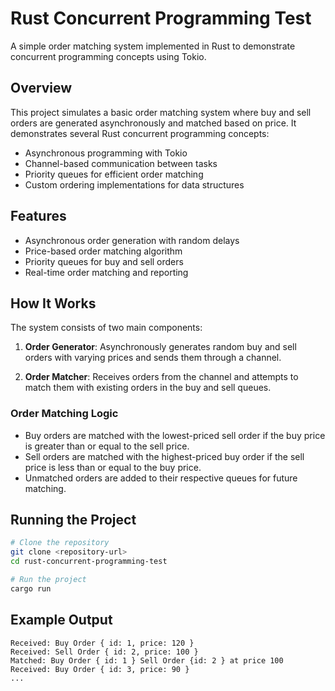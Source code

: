 # Rust Concurrent Programming Test

A simple order matching system implemented in Rust to demonstrate concurrent programming concepts using Tokio.

## Overview

This project simulates a basic order matching system where buy and sell orders are generated asynchronously and matched based on price. It demonstrates several Rust concurrent programming concepts:

- Asynchronous programming with Tokio
- Channel-based communication between tasks
- Priority queues for efficient order matching
- Custom ordering implementations for data structures

## Features

- Asynchronous order generation with random delays
- Price-based order matching algorithm
- Priority queues for buy and sell orders
- Real-time order matching and reporting

## How It Works

The system consists of two main components:

1. **Order Generator**: Asynchronously generates random buy and sell orders with varying prices and sends them through a channel.

2. **Order Matcher**: Receives orders from the channel and attempts to match them with existing orders in the buy and sell queues.

### Order Matching Logic

- Buy orders are matched with the lowest-priced sell order if the buy price is greater than or equal to the sell price.
- Sell orders are matched with the highest-priced buy order if the sell price is less than or equal to the buy price.
- Unmatched orders are added to their respective queues for future matching.

## Running the Project

```bash
# Clone the repository
git clone <repository-url>
cd rust-concurrent-programming-test

# Run the project
cargo run
```

## Example Output

```
Received: Buy Order { id: 1, price: 120 }
Received: Sell Order { id: 2, price: 100 }
Matched: Buy Order { id: 1 } Sell Order {id: 2 } at price 100
Received: Buy Order { id: 3, price: 90 }
...
```